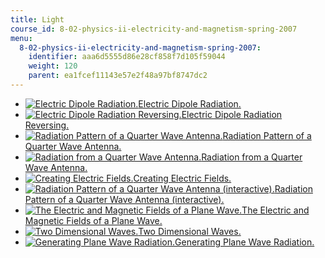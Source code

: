 ```yaml
---
title: Light
course_id: 8-02-physics-ii-electricity-and-magnetism-spring-2007
menu:
  8-02-physics-ii-electricity-and-magnetism-spring-2007:
    identifier: aaa6d5555d86e28cf858f7d105f59044
    weight: 120
    parent: ea1fcef11143e57e2f48a97bf8747dc2
---
```

*   [![Electric Dipole Radiation.](/courses/physics/8-02-physics-ii-electricity-and-magnetism-spring-2007/visualizations/01DipoleThumb.jpg)Electric Dipole Radiation.](/ans7870/8/8.02T/f04/visualizations/light/01-DipoleRadiation/01-Dipole_320.html)
*   [![Electric Dipole Radiation Reversing.](/courses/physics/8-02-physics-ii-electricity-and-magnetism-spring-2007/visualizations/02smPtDipThumb.jpg)Electric Dipole Radiation Reversing.](/ans7870/8/8.02T/f04/visualizations/light/02-dipoleRadiationReversing/02-SmPointDipole_320.html)
*   [![Radiation Pattern of a Quarter Wave Antenna.](/courses/physics/8-02-physics-ii-electricity-and-magnetism-spring-2007/visualizations/03patternThumb.jpg)Radiation Pattern of a Quarter Wave Antenna.](/ans7870/8/8.02T/f04/visualizations/light/03-AntennaPattern/03-MicrowaveAntenna_320.html)
*   [![Radiation from a Quarter Wave Antenna.](/courses/physics/8-02-physics-ii-electricity-and-magnetism-spring-2007/visualizations/04microThumb.jpg)Radiation from a Quarter Wave Antenna.](/ans7870/8/8.02T/f04/visualizations/light/04-QuarterWaveAntenna/04-MicrowaveDLICS_320.html)
*   [![Creating Electric Fields.](/courses/physics/8-02-physics-ii-electricity-and-magnetism-spring-2007/visualizations/05pithThumb.jpg)Creating Electric Fields.](/ans7870/8/8.02T/f04/visualizations/light/05-CreatingRadiation/05-pith_f220_320.html)
*   [![Radiation Pattern of a Quarter Wave Antenna (interactive).](/courses/physics/8-02-physics-ii-electricity-and-magnetism-spring-2007/visualizations/06qwave3dthumb.jpg)Radiation Pattern of a Quarter Wave Antenna (interactive).](/ans7870/8/8.02T/f04/visualizations/light/06-qwave3d/06-qwave3d320.html)
*   [![The Electric and Magnetic Fields of a Plane Wave.](/courses/physics/8-02-physics-ii-electricity-and-magnetism-spring-2007/visualizations/07eblightthumb.jpg)The Electric and Magnetic Fields of a Plane Wave.](/ans7870/8/8.02T/f04/visualizations/light/07-EBlight/07-EB_Light_320.html)
*   [![Two Dimensional Waves.](/courses/physics/8-02-physics-ii-electricity-and-magnetism-spring-2007/visualizations/08wavesthumb.jpg)Two Dimensional Waves.](/ans7870/8/8.02T/f04/visualizations/light/08-waves2d/08-waves320.html)
*   [![Generating Plane Wave Radiation.](/courses/physics/8-02-physics-ii-electricity-and-magnetism-spring-2007/visualizations/09planewaveappthumb.jpg)Generating Plane Wave Radiation.](/ans7870/8/8.02T/f04/visualizations/light/09-planewaveapp/09-planewaveapp320.html)